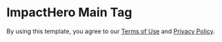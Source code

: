 # ImpactHero Main Tag

By using this template, you agree to our [Terms of Use](https://www.semrush.com/impacthero/terms-of-use) and [Privacy Policy](https://www.semrush.com/company/legal/privacy-policy/).
